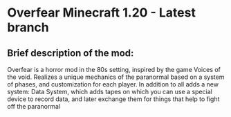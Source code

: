 Overfear Minecraft 1.20 - Latest branch
============================================
## Brief description of the mod:
Overfear is a horror mod in the 80s setting, 
inspired by the game Voices of the void. Realizes 
a unique mechanics of the paranormal based on a system of phases,
and customization for each player. In addition to all adds a new system:
Data System, which adds tapes on which you can use a special device to record data,
and later exchange them for things that help to fight off the paranormal
